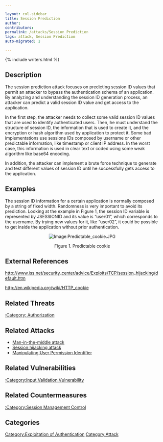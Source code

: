 ```yaml
---

layout: col-sidebar
title: Session Prediction
author: 
contributors: 
permalink: /attacks/Session_Prediction
tags: attack, Session Prediction
auto-migrated: 1

---
```


{% include writers.html %}

## Description

The session prediction attack focuses on predicting session ID values
that permit an attacker to bypass the authentication schema of an
application. By analyzing and understanding the session ID generation
process, an attacker can predict a valid session ID value and get access
to the application.

In the first step, the attacker needs to collect some valid session ID
values that are used to identify authenticated users. Then, he must
understand the structure of session ID, the information that is used to
create it, and the encryption or hash algorithm used by application to
protect it. Some bad implementations use sessions IDs composed by
username or other predictable information, like timestamp or client IP
address. In the worst case, this information is used in clear text or
coded using some weak algorithm like base64 encoding.

In addition, the attacker can implement a brute force technique to
generate and test different values of session ID until he successfully
gets access to the application.

## Examples

The session ID information for a certain application is normally
composed by a string of fixed width. Randomness is very important to
avoid its prediction. Looking at the example in Figure 1, the session ID
variable is represented by JSESSIONID and its value is “user01”, which
corresponds to the username. By trying new values for it, like “user02”,
it could be possible to get inside the application without prior
authentication.

<center>

![Image:Predictable_cookie.JPG](Predictable_cookie.JPG
"Image:Predictable_cookie.JPG")

Figure 1. Predictable cookie

</center>

## External References

<http://www.iss.net/security_center/advice/Exploits/TCP/session_hijacking/default.htm>

<http://en.wikipedia.org/wiki/HTTP_cookie>

## Related Threats

[:Category: Authorization](:Category:_Authorization "wikilink")

## Related Attacks

  - [Man-in-the-middle attack](Man-in-the-middle_attack "wikilink")
  - [Session hijacking attack](Session_hijacking_attack "wikilink")
  - [Manipulating User Permission
    Identifier](Manipulating_User_Permission_Identifier "wikilink")

## Related Vulnerabilities

[:Category:Input Validation
Vulnerability](:Category:Input_Validation_Vulnerability "wikilink")

## Related Countermeasures

[:Category:Session Management
Control](:Category:Session_Management_Control "wikilink")

## Categories

[Category:Exploitation of
Authentication](Category:Exploitation_of_Authentication "wikilink")
[Category:Attack](Category:Attack "wikilink")